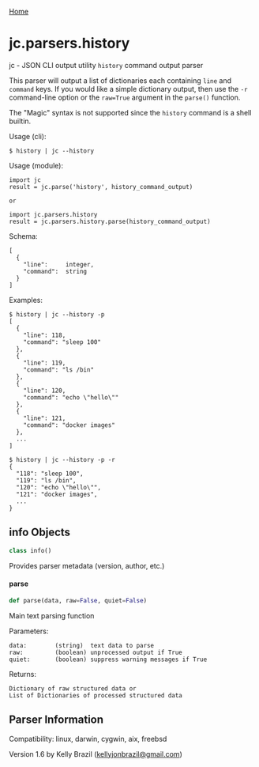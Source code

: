 [Home](https://kellyjonbrazil.github.io/jc/)
<a id="jc.parsers.history"></a>

# jc.parsers.history

jc - JSON CLI output utility `history` command output parser

This parser will output a list of dictionaries each containing `line` and
`command` keys. If you would like a simple dictionary output, then use the
`-r` command-line option or the `raw=True` argument in the `parse()`
function.

The "Magic" syntax is not supported since the `history` command is a shell
builtin.

Usage (cli):

    $ history | jc --history

Usage (module):

    import jc
    result = jc.parse('history', history_command_output)

    or

    import jc.parsers.history
    result = jc.parsers.history.parse(history_command_output)

Schema:

    [
      {
        "line":     integer,
        "command":  string
      }
    ]

Examples:

    $ history | jc --history -p
    [
      {
        "line": 118,
        "command": "sleep 100"
      },
      {
        "line": 119,
        "command": "ls /bin"
      },
      {
        "line": 120,
        "command": "echo \"hello\""
      },
      {
        "line": 121,
        "command": "docker images"
      },
      ...
    ]

    $ history | jc --history -p -r
    {
      "118": "sleep 100",
      "119": "ls /bin",
      "120": "echo \"hello\"",
      "121": "docker images",
      ...
    }

<a id="jc.parsers.history.info"></a>

## info Objects

```python
class info()
```

Provides parser metadata (version, author, etc.)

<a id="jc.parsers.history.parse"></a>

#### parse

```python
def parse(data, raw=False, quiet=False)
```

Main text parsing function

Parameters:

    data:        (string)  text data to parse
    raw:         (boolean) unprocessed output if True
    quiet:       (boolean) suppress warning messages if True

Returns:

    Dictionary of raw structured data or
    List of Dictionaries of processed structured data

## Parser Information
Compatibility:  linux, darwin, cygwin, aix, freebsd

Version 1.6 by Kelly Brazil (kellyjonbrazil@gmail.com)
